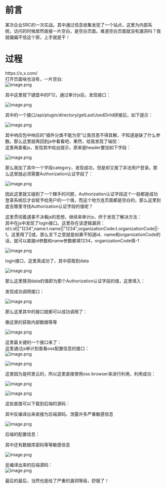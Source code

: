 前言
==

某次企业SRC的一次实战。其中通过信息收集发现了一个站点，这里为内部系统，访问的时候居然直接一片空白，是空白页面。难道空白页面就没有漏洞吗？我就偏偏不信这个邪，上手就是干！

过程
==

<a>https://x,x.com/</a>  
打开页面啥也没有，一片空白:  
![image.png](https://shs3.b.qianxin.com/attack_forum/2023/11/attach-9e18868f4deac235815e855067853150b44aa67c.png)

其中这里按下键盘中的F12，通过审计js后，发现接口：

![image.png](https://shs3.b.qianxin.com/attack_forum/2023/11/attach-860a5d6923f2b3874e741668fa082e5247546ca8.png)

其中的一个接口/api/plugin/directory/getLastUsedDirId拼接后，如下提示：

![image.png](https://shs3.b.qianxin.com/attack_forum/2023/11/attach-f3d889da33d83212d44444003f915d28adb62052.png)

其中响应包中响应的“插件分类不能为空”让我百思不得其解，不知道是缺了什么参数。那么这里就再回到js中看看吧，果然，给我发现了端倪：  
这里再查看js，发现其中给出提示，原来是header要加如下字段：

![image.png](https://shs3.b.qianxin.com/attack_forum/2023/11/attach-84d7c25891d5a1212e5c0abb03955d814fe998c9.png)

那么我加了其中一个字段category，发现成功，但是却又报了非法用户登录。那么这里就必须需要Authorization认证字段了：

![image.png](https://shs3.b.qianxin.com/attack_forum/2023/11/attach-0ac19db5897ac11f1d34ec773afca08e6bd9c90b.png)

因此这里就又碰到了一个棘手的问题，Authorization认证字段这个一般都是成功登录系统后才会赋予给用户的一个值，而这个地方连页面都是空白的，那么这里到底去哪里寻找Authorization认证字段的值呢？

这里贯彻着遇事不决看js的思想，继续来审计js，终于发现了解决方法：  
其中在js中发现了login接口。这里存在该逻辑漏洞：id:t.id||"1234",name:t.name||"1234",organizationCode:t.organizationCode||-1。这里用了||或，那么言下之意就是如果不知道id、name和organizationCode的话，就可以直接id参数和name参数都填1234，organizationCode填-1

![image.png](https://shs3.b.qianxin.com/attack_forum/2023/11/attach-91f0038868843c21dfa94ce4004a139fd232845f.png)

login接口，这里真成功了，其中获取到data

![image.png](https://shs3.b.qianxin.com/attack_forum/2023/11/attach-f437984ff06653785b30cc07cad71aa6b1dcb270.png)

那么这里猜测data的值即为那个Authorization认证字段的值，这里填入：

发现成功调用接口：

![image.png](https://shs3.b.qianxin.com/attack_forum/2023/11/attach-2b183549f7bc9c8ce3113556a799188beb6667bb.png)

那么这里其中的接口就都可以成功调用了：

像这里的获取内部数据等等

![image.png](https://shs3.b.qianxin.com/attack_forum/2023/11/attach-1da25297b64687a211c41241790c65a19797ee25.png)

这里最关键的一个接口来了：  
这里通过js审计到查看oss配置信息的接口：  
![image.png](https://shs3.b.qianxin.com/attack_forum/2023/11/attach-0daa6175fc7f39ac159e8466d594718404ea7ebe.png)

![image.png](https://shs3.b.qianxin.com/attack_forum/2023/11/attach-3ee593012c54271227cb3639078e9da2c5cb2b0f.png)

这里因为是阿里云的，所以这里直接使用oss browser来进行利用，利用成功：

![image.png](https://shs3.b.qianxin.com/attack_forum/2023/11/attach-95e12befec279411a48e73e59ea985ea60c1c32c.png)

![image.png](https://shs3.b.qianxin.com/attack_forum/2023/11/attach-fd260f6425981eb7daf805f3fc2538f98215fc92.png)

这些直接可以下载到后端的源码：

其中反编译出来直接为后端源码，泄露许多严重敏感信息

![image.png](https://shs3.b.qianxin.com/attack_forum/2023/11/attach-cc18a41f3b1fb3859deb56dd79c6c1d5833f6b0a.png)

后端的配置信息：

其中还有数据库密码等等敏感信息

![image.png](https://shs3.b.qianxin.com/attack_forum/2023/11/attach-ebc591e7e5d02da90c6e2b777da69cd681fd8144.png)

反编译出来的后端源码：  
![image.png](https://shs3.b.qianxin.com/attack_forum/2023/11/attach-ca155fb43d6e785c0d2b38bcc471a63b8fd1cc48.png)

最后的最后，当然也是给了严重的漏洞等级，舒服了！